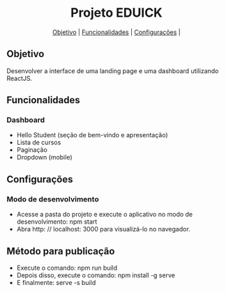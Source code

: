<!-- titulo -->
<h1 align="center">Projeto EDUICK</h1>

<!-- tabela de conteúdo -->
<p align="center">
 <a href="#objetivo">Objetivo</a> |
 <a href="#funcionalidades">Funcionalidades</a> |
 <a href="#configurações">Configurações</a> |
</p>

## Objetivo
Desenvolver a interface de uma landing page e uma dashboard utilizando ReactJS.

## Funcionalidades
### Dashboard
- Hello Student (seção de bem-vindo e apresentação)
- Lista de cursos
- Paginação
- Dropdown (mobile)

## Configurações
### Modo de desenvolvimento
- Acesse a pasta do projeto e execute o aplicativo no modo de desenvolvimento: npm start
- Abra http: // localhost: 3000 para visualizá-lo no navegador.
## Método para publicação
- Execute o comando: npm run build 
- Depois disso, execute o comando: npm install -g serve 
- E finalmente: serve -s build 
